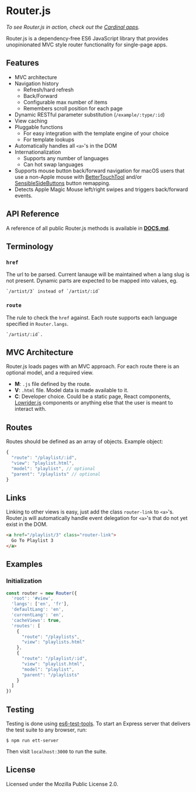 # Router.js

*To see Router.js in action, check out the
[Cardinal apps](https://cardinalapps.xyz).*

Router.js is a dependency-free ES6 JavaScript library that provides
unopinionated MVC style router functionality for single-page apps.

## Features

- MVC architecture
- Navigation history
  - Refresh/hard refresh
  - Back/Forward
  - Configurable max number of items
  - Remembers scroll position for each page
- Dynamic RESTful parameter substitution (`/example/:type/:id`)
- View caching
- Pluggable functions
  - For easy integration with the template engine of your choice
  - For template lookups
- Automatically handles all `<a>`'s in the DOM
- Internationalization
  - Supports any number of languages
  - Can hot swap languages
- Supports mouse button back/forward navigation for macOS users that use a
  non-Apple mouse with [BetterTouchTool](https://folivora.ai/) and/or
  [SensibleSideButtons](https://sensible-side-buttons.archagon.net/) button remapping.
- Detects Apple Magic Mouse left/right swipes and triggers back/forward events.

## API Reference

A reference of all public Router.js methods is available in
**[DOCS.md](DOCS.md)**.

## Terminology

### `href`

The url to be parsed. Current lanauge will be maintained when a lang slug is not
present. Dynamic parts are expected to be mapped into values, eg.

```
`/artist/3` instead of `/artist/:id`
```

### `route`

The rule to check the `href` against. Each route supports each language
specified in `Router.langs`.

```
`/artist/:id`.
```

## MVC Architecture

Router.js loads pages with an MVC approach. For each route there is an
optional model, and a required view.

- **M**: `.js` file defined by the route.
- **V**: `.html` file. Model data is made available to it.
- **C**: Developer choice. Could be a static page, React components,
  [Lowrider.js](https://github.com/somebeaver/Lowrider.js) components or
  anything else that the user is meant to interact with.

## Routes

Routes should be defined as an array of objects. Example object:

```javascript
{
  "route": "/playlist/:id",
  "view": "playlist.html",
  "model": "playlist", // optional
  "parent": "/playlists" // optional
}
```

## Links

Linking to other views is easy, just add the class `router-link` to `<a>`'s.
Router.js will automatically handle event delegation for `<a>`'s that do not yet
exist in the DOM.

```html
<a href="/playlist/3" class="router-link">
  Go To Playlist 3
</a>
```

## Examples

### Initialization

```javascript
const router = new Router({
  'root': '#view',
  'langs': ['en', 'fr'],
  'defaultLang': 'en',
  'currentLang': 'en',
  'cacheViews': true,
  'routes': [
    {
      "route": "/playlists",
      "view": "playlists.html"
    },
    {
      "route": "/playlist/:id",
      "view": "playlist.html",
      "model": "playlist",
      "parent": "/playlists"
    }
  ]
})
```

## Testing

Testing is done using
[es6-test-tools](https://github.com/somebeaver/es6-test-tools). To start an
Express server that delivers the test suite to any browser, run:

```
$ npm run ett-server
```

Then visit `localhost:3000` to run the suite.

## License

Licensed under the Mozilla Public License 2.0.